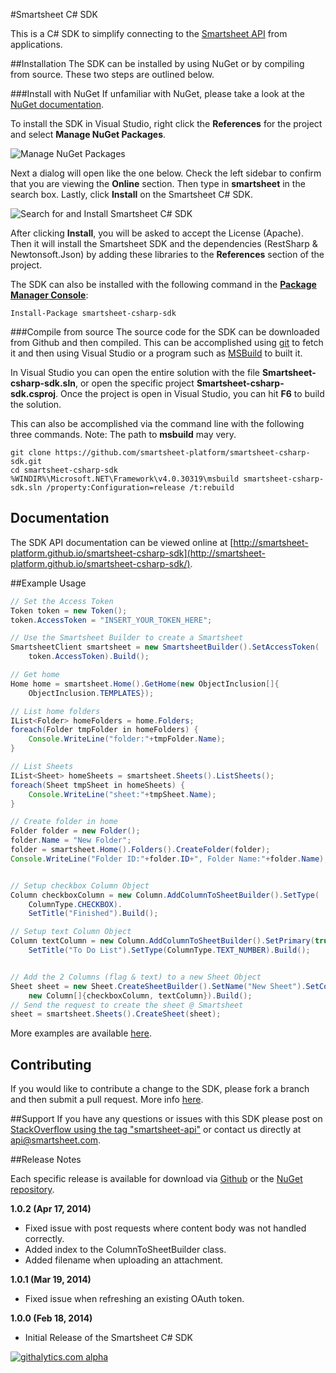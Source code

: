 #Smartsheet C# SDK

This is a C# SDK to simplify connecting to the [Smartsheet API](http://www.smartsheet.com/developers/api-documentation) from applications.

##Installation
The SDK can be installed by using NuGet or by compiling from source. These two steps are outlined below.

###Install with NuGet
If unfamiliar with NuGet, please take a look at the [NuGet documentation](http://docs.nuget.org/). 

To install the SDK in Visual Studio, right click the **References** for the project and select **Manage NuGet Packages**.

![Manage NuGet Packages](https://googledrive.com/host/0B0ESt9lII6BWZUcyZmlsalBDdlE/nuget1.png "Manage NuGet Packages")

Next a dialog will open like the one below. Check the left sidebar to confirm that you are viewing the **Online** section. Then type in **smartsheet** in the search box. Lastly, click **Install** on the Smartsheet C# SDK.

![Search for and Install Smartsheet C# SDK](https://googledrive.com/host/0B0ESt9lII6BWZUcyZmlsalBDdlE/nuget2.png "Install Smartsheet C# SDK")

After clicking **Install**, you will be asked to accept the License (Apache). Then it will install the Smartsheet SDK and the dependencies (RestSharp & Newtonsoft.Json) by adding these libraries to the **References** section of the project.

The SDK can also be installed with the following command in the **[Package Manager Console](http://docs.nuget.org/docs/start-here/using-the-package-manager-console)**:

```dos
Install-Package smartsheet-csharp-sdk
```

###Compile from source
The source code for the SDK can be downloaded from Github and then compiled. This can be accomplished using [git](http://git-scm.com/) to fetch it and then using Visual Studio or a program such as [MSBuild](http://msdn.microsoft.com/en-us/library/wea2sca5(v=vs.90).aspx) to built it.

In Visual Studio you can open the entire solution with the file **Smartsheet-csharp-sdk.sln**, or open the specific project **Smartsheet-csharp-sdk.csproj**. Once the project is open in Visual Studio, you can hit **F6** to build the solution.

This can also be accomplished via the command line with the following three commands.
Note: The path to **msbuild** may very.

```dos
git clone https://github.com/smartsheet-platform/smartsheet-csharp-sdk.git
cd smartsheet-csharp-sdk
%WINDIR%\Microsoft.NET\Framework\v4.0.30319\msbuild smartsheet-csharp-sdk.sln /property:Configuration=release /t:rebuild
```

## Documentation
The SDK API documentation can be viewed online at [http://smartsheet-platform.github.io/smartsheet-csharp-sdk](http://smartsheet-platform.github.io/smartsheet-csharp-sdk/).


##Example Usage

<!-- note: java has better syntax highlighting on github -->
```java
// Set the Access Token
Token token = new Token();
token.AccessToken = "INSERT_YOUR_TOKEN_HERE";

// Use the Smartsheet Builder to create a Smartsheet
SmartsheetClient smartsheet = new SmartsheetBuilder().SetAccessToken(
    token.AccessToken).Build();

// Get home
Home home = smartsheet.Home().GetHome(new ObjectInclusion[]{
    ObjectInclusion.TEMPLATES});

// List home folders
IList<Folder> homeFolders = home.Folders;
foreach(Folder tmpFolder in homeFolders) {
    Console.WriteLine("folder:"+tmpFolder.Name);
}

// List Sheets
IList<Sheet> homeSheets = smartsheet.Sheets().ListSheets();
foreach(Sheet tmpSheet in homeSheets) {
    Console.WriteLine("sheet:"+tmpSheet.Name);
}

// Create folder in home
Folder folder = new Folder();
folder.Name = "New Folder";
folder = smartsheet.Home().Folders().CreateFolder(folder);
Console.WriteLine("Folder ID:"+folder.ID+", Folder Name:"+folder.Name);


// Setup checkbox Column Object
Column checkboxColumn = new Column.AddColumnToSheetBuilder().SetType(
    ColumnType.CHECKBOX).
    SetTitle("Finished").Build();

// Setup text Column Object
Column textColumn = new Column.AddColumnToSheetBuilder().SetPrimary(true).
    SetTitle("To Do List").SetType(ColumnType.TEXT_NUMBER).Build();


// Add the 2 Columns (flag & text) to a new Sheet Object
Sheet sheet = new Sheet.CreateSheetBuilder().SetName("New Sheet").SetColumns(
    new Column[]{checkboxColumn, textColumn}).Build();
// Send the request to create the sheet @ Smartsheet
sheet = smartsheet.Sheets().CreateSheet(sheet);
```

More examples are available [here](https://github.com/smartsheet-platform/smartsheet-csharp-sdk/blob/master/Sample/Program.cs).

## Contributing
If you would like to contribute a change to the SDK, please fork a branch and then submit a pull request. More info [here](https://help.github.com/articles/using-pull-requests).

##Support
If you have any questions or issues with this SDK please post on [StackOverflow using the tag "smartsheet-api"](http://stackoverflow.com/questions/tagged/smartsheet-api) or contact us directly at api@smartsheet.com.

##Release Notes

Each specific release is available for download via [Github](https://github.com/smartsheet-platform/smartsheet-csharp-sdk/tags) or the [NuGet repository](https://www.nuget.org/packages/smartsheet-csharp-sdk/).

**1.0.2 (Apr 17, 2014)**
* Fixed issue with post requests where content body was not handled correctly.
* Added index to the ColumnToSheetBuilder class.
* Added filename when uploading an attachment.

**1.0.1 (Mar 19, 2014)**
* Fixed issue when refreshing an existing OAuth token.

**1.0.0 (Feb 18, 2014)**
* Initial Release of the Smartsheet C# SDK

[![githalytics.com alpha](https://cruel-carlota.pagodabox.com/9200efe449798ebbc03d9ec9f0a11ff1 "githalytics.com")](http://githalytics.com/smartsheet-platform/smartsheet-csharp-sdk)

